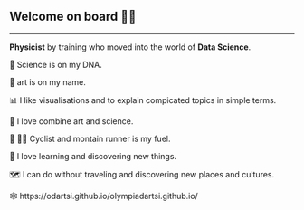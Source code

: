 
## Welcome on board 👩‍🔬
------


**Physicist** by training who moved into the world of **Data Science**.

🔬 Science is on my DNA.

🎨 art is on my name.

📊 I like visualisations and to explain compicated topics in simple terms.

🎨 I love combine art and science.

🚵 🏃‍♀️ Cyclist and montain runner is my fuel.

📖 I love learning and discovering new things.

🗺️ I can do without traveling and discovering new places and cultures.

<p>
🕸 https://odartsi.github.io/olympiadartsi.github.io/ 

</p>
<!-- ![image](https://user-images.githubusercontent.com/58295268/180822737-d1b32dfd-56ed-45d4-acaf-010644f2773e.png) -->

